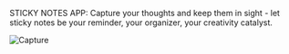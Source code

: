 STICKY NOTES APP:
Capture your thoughts and keep them in sight - let sticky notes be your reminder, your organizer, your creativity catalyst.

![Capture](https://user-images.githubusercontent.com/85825910/219250712-3da92697-90ef-4c4d-a43f-513fb3b67270.PNG)
